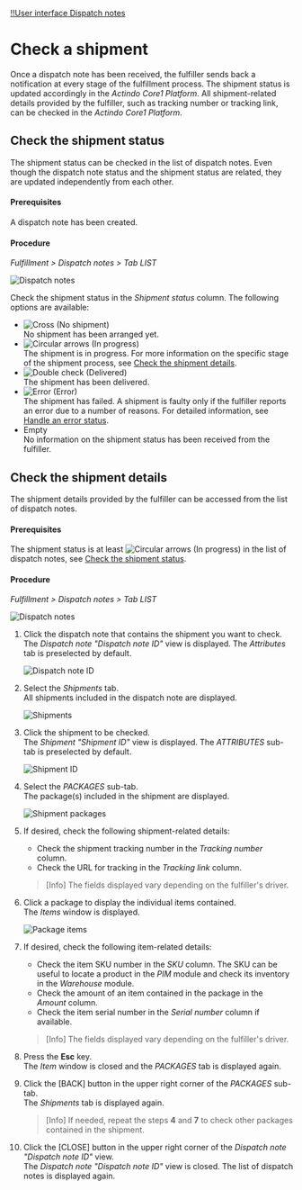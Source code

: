 [!!User interface Dispatch notes](../UserInterface/01a_List.md)


# Check a shipment

Once a dispatch note has been received, the fulfiller sends back a notification at every stage of the fulfillment process. The shipment status is updated accordingly in the *Actindo Core1 Platform*. All shipment-related details provided by the fulfiller, such as tracking number or tracking link, can be checked in the *Actindo Core1 Platform*.  


## Check the shipment status

The shipment status can be checked in the list of dispatch notes. Even though the dispatch note status and the shipment status are related, they are updated independently from each other.

#### Prerequisites

A dispatch note has been created. 

#### Procedure

*Fulfillment > Dispatch notes > Tab LIST*

![Dispatch notes](../../Assets/Screenshots/Fulfillment/DispatchNotes/DispatchNotes.png "[Dispatch notes]")

Check the shipment status in the *Shipment status* column. The following options are available:
  - ![Cross](../../Assets/Icons/Cross02.png "[Cross]") (No shipment)   
    No shipment has been arranged yet.  
  - ![Circular arrows](../../Assets/Icons/CircularArrows.png "[Circular arrows]") (In progress)   
    The shipment is in progress. For more information on the specific stage of the shipment process, see [Check the shipment details](#check-the-shipment-details). 
  - ![Double check](../../Assets/Icons/DoubleCheck.png "[Double check]") (Delivered)    
  	The shipment has been delivered.
  - ![Error](../../Assets/Icons/Warning02.png "[Error]") (Error)    
    The shipment has failed. A shipment is faulty only if the fulfiller reports an error due to a number of reasons. For detailed information, see [Handle an error status](../Troubleshooting/01_HandleErrorStatus.md). 
  - Empty  
    No information on the shipment status has been received from the fulfiller.


## Check the shipment details

The shipment details provided by the fulfiller can be accessed from the list of dispatch notes. 

#### Prerequisites

The shipment status is at least ![Circular arrows](../../Assets/Icons/CircularArrows.png "[Circular arrows]") (In progress) in the list of dispatch notes, see [Check the shipment status](#check-the-shipment-status).

#### Procedure

*Fulfillment > Dispatch notes > Tab LIST*

![Dispatch notes](../../Assets/Screenshots/Fulfillment/DispatchNotes/DispatchNotes.png "[Dispatch notes]")

1. Click the dispatch note that contains the shipment you want to check.   
    The *Dispatch note "Dispatch note ID"* view is displayed. The *Attributes* tab is preselected by default.

    ![Dispatch note ID](../../Assets/Screenshots/Fulfillment/DispatchNotes/DispatchNoteAttributes.png "[Dispatch note ID]")

2. Select the *Shipments* tab.  
    All shipments included in the dispatch note are displayed.

    ![Shipments](../../Assets/Screenshots/Fulfillment/DispatchNotes/DispatchNoteShipments.png "[Shipments]")

3. Click the shipment to be checked.  
    The *Shipment "Shipment ID"* view is displayed. The *ATTRIBUTES* sub-tab is preselected by default.

    ![Shipment ID](../../Assets/Screenshots/Fulfillment/DispatchNotes/ShipmentsAttributesAttributes.png "[Shipment ID]")

4. Select the *PACKAGES* sub-tab.  
    The package(s) included in the shipment are displayed. 

    ![Shipment packages](../../Assets/Screenshots/Fulfillment/DispatchNotes/ShipmentsPackages.png "[Shipment packages]")

5. If desired, check the following shipment-related details:   
    + Check the shipment tracking number in the *Tracking number* column.
    + Check the URL for tracking in the *Tracking link* column.  

    > [Info] The fields displayed vary depending on the fulfiller's driver.  
    
6. Click a package to display the individual items contained.  
    The *Items* window is displayed.  
  
   ![Package items](../../Assets/Screenshots/Fulfillment/DispatchNotes/Items.png "[Package items]")

7. If desired, check the following item-related details: 
    + Check the item SKU number in the *SKU* column.  The SKU can be useful to locate a product in the *PIM* module and check its inventory in the *Warehouse* module.
    + Check the amount of an item contained in the package in the *Amount* column.
    + Check the item serial number in the *Serial number* column if available.

    > [Info] The fields displayed vary depending on the fulfiller's driver.  

8. Press the **Esc** key.  
  The *Item* window is closed and the *PACKAGES* tab is displayed again.

[comment]: <> (Kein CLOSE oder CANCEL button in Items Fenster. Bug gemeldet am 15.02.23. Evtl. nicht gefixed bis neuer UI. Alternativ außerhalb des Fensters klicken, dann verschwindet/schließt es auch. Am 17.04. Problem besteht.)

9.  Click the [BACK] button in the upper right corner of the *PACKAGES* sub-tab.   
    The *Shipments* tab is displayed again.

    > [Info] If needed, repeat the steps **4** and **7** to check other packages contained in the shipment. 

10. Click the [CLOSE] button in the upper right corner of the *Dispatch note "Dispatch note ID"* view.  
    The *Dispatch note "Dispatch note ID"* view is closed. The list of dispatch notes is displayed again.
